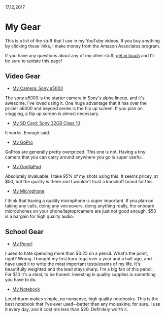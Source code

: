 17,12,2017
# My Gear

This is a list of the stuff that I use in my YouTube videos. If you buy anything by clicking these links, I make money from the Amazon Associates program.

If you have any questions about any of my other stuff, [get in touch](http://johnafish.ca/social.html) and I'll be sure to update this page!

## Video Gear

 - [My Camera: Sony a5000](http://amzn.to/2zjn71B)
 
The sony a5000 is the starter camera in Sony's alpha lineup, and it's awesome. I've loved using it. One huge advantage that it has over the pricier a6000 and beyond series is the flip up screen. If you plan on vlogging, a flip up screen is almost necessary.

 - [My SD Card: Sony 32GB Class 10](http://amzn.to/2zj2GSh)

It works. Enough said.

 - [My GoPro](http://amzn.to/2zjxp1H)

GoPros are generally pretty overpriced. This one is not. Having a tiny camera that you can carry around anywhere you go is super useful.

 - [My GorillaPod](http://amzn.to/2CMK0da)

Absolutely invaluable. I take 95% of my shots using this. It seems pricey, at $50, but the quality is there and I wouldn't trust a knockoff brand for this.

- [My Microphone](http://amzn.to/2B0qZH7)

I think that having a quality microphone is super important. If you plan on taking any calls, doing any voiceovers, doing anything really, the onboard microphones on your phone/laptop/camera are just not good enough. $50 is a bargain for high quality audio.

## School Gear

 - [My Pencil](http://amzn.to/2Ctt7TR)

I used to hate spending more than $0.25 on a pencil. What's the point, right? Wrong. I bought my first kuru toga over a year and a half ago, and have used it to write the most important tests/exams of my life. It's beautifully weighted and the lead stays sharp. I'm a big fan of this pencil. For $10 it's a steal, to be honest. Investing in quality supplies is something you have to do.

- [My Notebook](http://amzn.to/2BBPTwg)

Leuchtturm makes simple, no nonsense, high quality notebooks. This is the best notebook that I've ever used--better than any moleskine, for sure. I use it every day, and it cost me less than $20. Definitely worth it.



